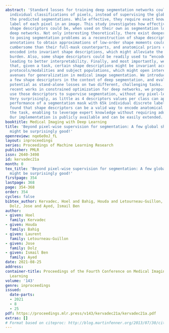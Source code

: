 ```yaml
---
abstract: 'Standard losses for training deep segmentation networks could be seen as
  individual classifications of pixels, instead of supervising the global shape of
  the predicted segmentations. While effective, they require exact knowledge of the
  label of each pixel in an image. This study investigates how effective global geometric
  shape descriptors could be, when used on their own as segmentation losses for training
  deep networks. Not only interesting theoretically, there exist deeper motivations
  to posing segmentation problems as a reconstruction of shape descriptors: First,
  annotations to obtain approximations of low-order shape moments could be much less
  cumbersome than their full-mask counterparts, and anatomical priors could be readily
  encoded into invariant shape descriptions, which might alleviate the annotation
  burden. Also, some shape descriptors could be readily used to “encode” biomarkers,
  leading to better interpretability. Finally, and most importantly, we hypothesize
  that, given a task, certain shape descriptions might be invariant across image acquisition
  protocols/modalities and subject populations, which might open interesting research
  avenues for generalization in medical image segmentation. We introduce and formulate
  a few shape descriptors in the context of deep segmentation, and evaluate their
  potential as stand-alone losses on two different, challenging tasks. Inspired by
  recent works in constrained optimization for deep networks, we propose a way to
  use those descriptors to supervise segmentation, without any pixel-level label.
  Very surprisingly, as little as 4 descriptors values per class can approach the
  performance of a segmentation mask with 65k individual discrete labels. We also
  found that shape descriptors can be a valid way to encode anatomical priors about
  the task, enabling to leverage expert knowledge without requiring additional annotations.
  Our implementation is publicly available and can be easily extended.'
booktitle: Medical Imaging with Deep Learning
title: 'Beyond pixel-wise supervision for segmentation: A few global shape descriptors
  might be surprisingly good!'
openreview: nqe6e0oJ_fL
layout: inproceedings
series: Proceedings of Machine Learning Research
publisher: PMLR
issn: 2640-3498
id: kervadec21a
month: 0
tex_title: 'Beyond pixel-wise supervision for segmentation: A few global shape descriptors
  might be surprisingly good!'
firstpage: 354
lastpage: 368
page: 354-368
order: 354
cycles: false
bibtex_author: Kervadec, Hoel and Bahig, Houda and Letourneau-Guillon, Laurent and
  Dolz, Jose and Ayed, Ismail Ben
author:
- given: Hoel
  family: Kervadec
- given: Houda
  family: Bahig
- given: Laurent
  family: Letourneau-Guillon
- given: Jose
  family: Dolz
- given: Ismail Ben
  family: Ayed
date: 2021-08-25
address:
container-title: Proceedings of the Fourth Conference on Medical Imaging with Deep
  Learning
volume: '143'
genre: inproceedings
issued:
  date-parts:
  - 2021
  - 8
  - 25
pdf: https://proceedings.mlr.press/v143/kervadec21a/kervadec21a.pdf
extras: []
# Format based on citeproc: http://blog.martinfenner.org/2013/07/30/citeproc-yaml-for-bibliographies/
---
```

